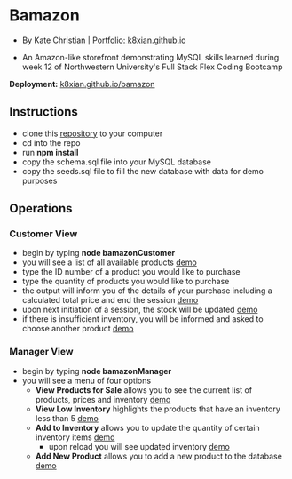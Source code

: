 # Bamazon
* By Kate Christian | [Portfolio: k8xian.github.io](https://k8xian.github.io)

* An Amazon-like storefront demonstrating MySQL skills learned during week 12 of Northwestern University's Full Stack Flex Coding Bootcamp

**Deployment:** [k8xian.github.io/bamazon](https://k8xian.github.io/bamazon)

## Instructions
* clone this [repository](https://github.com/k8xian/bamazon.git) to your computer
* cd into the repo
* run **npm install**
* copy the schema.sql file into your MySQL database
* copy the seeds.sql file to fill the new database with data for demo purposes

## Operations

### Customer View
* begin by typing **node bamazonCustomer**
* you will see a list of all available products [demo](/screenshots/customer/1_customer_initial-list.png)
* type the ID number of a product you would like to purchase
* type the quantity of products you would like to purchase
* the output will inform you of the details of your purchase including a calculated total price and end the session [demo](/screenshots/customer/2_customer_initial-purchase.png)
* upon next initiation of a session, the stock will be updated [demo](/screenshots/customer/3_customer_updated-stock.png)
* if there is insufficient inventory, you will be informed and asked to choose another product [demo](/screenshots/customer/4_customer_failed-purchase.png)

### Manager View
* begin by typing **node bamazonManager**
* you will see a menu of four options
    * **View Products for Sale** allows you to see the current list of products, prices and inventory [demo](/screenshots/manager/2_manager_view-all-products-including-added.png)
    * **View Low Inventory** highlights the products that have an inventory less than 5 [demo](/screenshots/manager/5_manager_low-inventory.png)
    * **Add to Inventory** allows you to update the quantity of certain inventory items [demo](/screenshots/manager/3_manager_add-inventory.png)
      * upon reload you will see updated inventory [demo](/screenshots/manager/4_manager_view-products-updated-inventory)
    * **Add New Product** allows you to add a new product to the database [demo](/screenshots/manager/1_manager_add-product.png)
